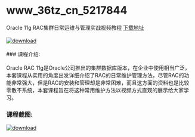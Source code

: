 # www_36tz_cn_5217844
Oracle 11g RAC集群日常运维与管理实战视频教程
[下载地址](http://www.36tz.cn/article/5217844 "下载地址")
<br/></br>[![download](http://36tz.cn/muke_img/2021_01_1-93-300x169.png "下载地址")](http://www.36tz.cn/article/5217844 "下载地址")
<br/></br>### 课程介绍:<br/></br>Oracle RAC 11g是Oracle公司推出的集群数据库版本，在企业中使用相当广泛，本套课程从实用的角度出发详细介绍了RAC的日常维护管理方法，尽管RAC的功能非常强大，但是RAC的安装和管理却是非常困难，而且这方面的资料也是比较零散不系统，本套课程旨在将这种常用维护方法以视频方式直观的展示给大家学习。

### 课程截图:
[![download](http://36tz.cn/muke_img/2021_01_2-110.png "下载地址")](http://www.36tz.cn/article/5217844 "下载地址")
